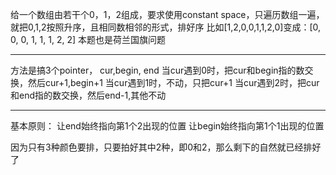 给一个数组由若干个0，1，2组成，要求使用constant space，只遍历数组一遍，就把0,1,2按照升序，且相同数相邻的形式，排好序
比如[1,2,0,0,1,1,2,0]变成：[0, 0, 0, 1, 1, 1, 2, 2]
本题也是荷兰国旗问题

***
方法是搞3个pointer， cur,begin, end
当cur遇到0时，把cur和begin指的数交换，然后cur+1,begin+1
当cur遇到1时，不动，只把cur+1
当cur遇到2时，把cur和end指的数交换，然后end-1,其他不动





* * *
基本原则：
让end始终指向第1个2出现的位置
让begin始终指向第1个1出现的位置






因为只有3种颜色要排，只要拍好其中2种，即0和2，那么剩下的自然就已经排好了
